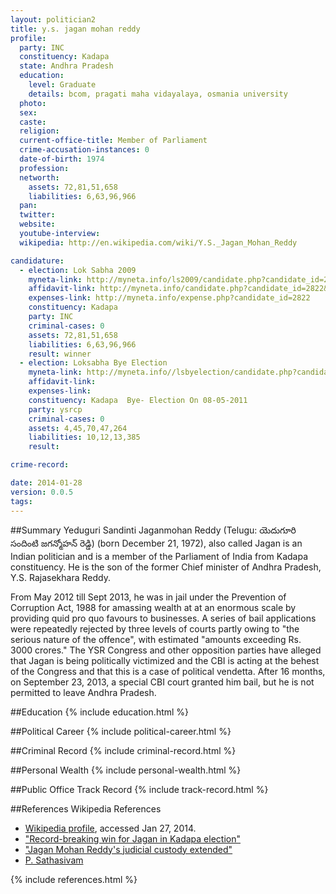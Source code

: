 ```yaml
---
layout: politician2
title: y.s. jagan mohan reddy
profile: 
  party: INC
  constituency: Kadapa
  state: Andhra Pradesh
  education: 
    level: Graduate
    details: bcom, pragati maha vidayalaya, osmania university
  photo: 
  sex: 
  caste: 
  religion: 
  current-office-title: Member of Parliament
  crime-accusation-instances: 0
  date-of-birth: 1974
  profession: 
  networth: 
    assets: 72,81,51,658
    liabilities: 6,63,96,966
  pan: 
  twitter: 
  website: 
  youtube-interview: 
  wikipedia: http://en.wikipedia.com/wiki/Y.S._Jagan_Mohan_Reddy

candidature: 
  - election: Lok Sabha 2009
    myneta-link: http://myneta.info/ls2009/candidate.php?candidate_id=2822
    affidavit-link: http://myneta.info/candidate.php?candidate_id=2822&scan=original
    expenses-link: http://myneta.info/expense.php?candidate_id=2822
    constituency: Kadapa 
    party: INC
    criminal-cases: 0
    assets: 72,81,51,658
    liabilities: 6,63,96,966
    result: winner 
  - election: Loksabha Bye Election
    myneta-link: http://myneta.info//lsbyelection/candidate.php?candidate_id=53
    affidavit-link: 
    expenses-link: 
    constituency: Kadapa  Bye- Election On 08-05-2011 
    party: ysrcp
    criminal-cases: 0
    assets: 4,45,70,47,264
    liabilities: 10,12,13,385
    result:  

crime-record: 

date: 2014-01-28
version: 0.0.5
tags: 
---
```

##Summary
Yeduguri Sandinti Jaganmohan Reddy (Telugu: యెదుగూరి సందింటి జగన్మోహన్ రెడ్డి) (born December 21, 1972), also called Jagan is an Indian politician and is a member of the Parliament of India from Kadapa constituency. He is the son of the former Chief minister of Andhra Pradesh, Y.S. Rajasekhara Reddy.

From May 2012 till Sept 2013, he was in jail under the Prevention of Corruption Act, 1988 for amassing wealth at at an enormous scale by providing quid pro quo favours to businesses. A series of bail applications were repeatedly rejected by three levels of courts partly owing to "the serious nature of the offence", with estimated "amounts exceeding Rs. 3000 crores." The YSR Congress and other opposition parties have alleged that Jagan is being politically victimized and the CBI is acting at the behest of the Congress and that this is a case of political vendetta. After 16 months, on September 23, 2013, a special CBI court granted him bail, but he is not permitted to leave Andhra Pradesh.


##Education
{% include education.html %}


##Political Career
{% include political-career.html %}


##Criminal Record
{% include criminal-record.html %}


##Personal Wealth
{% include personal-wealth.html %}


##Public Office Track Record
{% include track-record.html %}


##References
Wikipedia References
- [Wikipedia profile]({{page.profile.wikipedia}}), accessed Jan 27, 2014.
- ["Record-breaking win for Jagan in Kadapa election"][wiki1]
- ["Jagan Mohan Reddy's judicial custody extended"][wiki2]
- [P. Sathasivam][wiki3]

[wiki1]: http://www.indianexpress.com/news/recordbreaking-win-for-jagan-in-kadapa-.../789934/
[wiki2]: http://www.ndtv.com/article/south/jagan-mohan-reddy-s-judicial-custody-extended-404949
[wiki3]: /wiki/P._Sathasivam


{% include references.html %}